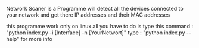 Network Scaner is a Programme will detect all the devices connected to your network and get there IP addresses and their MAC addresses

this programme work only on linux 
all you have to do is type this command : "python index.py -i [Interface] -n [YourNetwort]"
type : "python index.py --help" for more info 